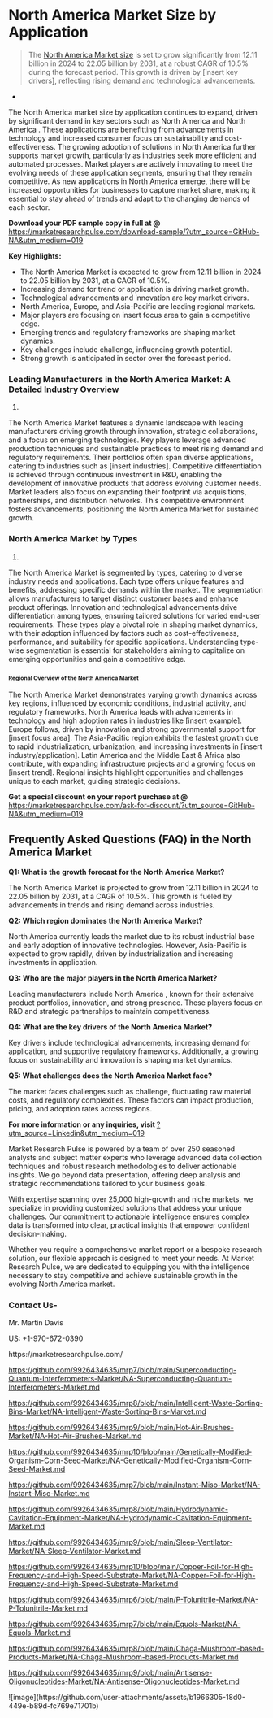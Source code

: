 <h1>North America  Market&nbsp;Size by Application</h1><blockquote><p>The <a href="https://marketresearchpulse.com/download-sample/?utm_source=GitHub-NA&amp;utm_medium=019">North America  Market size</a> is set to grow significantly from 12.11 billion in 2024 to 22.05 billion by 2031, at a robust CAGR of 10.5% during the forecast period. This growth is driven by [insert key drivers], reflecting rising demand and technological advancements.</p></blockquote><ul><li></li></ul><p>The North America  market size by application continues to expand, driven by significant demand in key sectors such as North America  and North America . These applications are benefitting from advancements in technology and increased consumer focus on sustainability and cost-effectiveness. The growing adoption of solutions in North America  further supports market growth, particularly as industries seek more efficient and automated processes. Market players are actively innovating to meet the evolving needs of these application segments, ensuring that they remain competitive. As new applications in North America  emerge, there will be increased opportunities for businesses to capture market share, making it essential to stay ahead of trends and adapt to the changing demands of each sector.</p><p><strong>Download your PDF sample copy in full at @ </strong><a href="https://marketresearchpulse.com/download-sample/?utm_source=GitHub-NA&amp;utm_medium=019">https://marketresearchpulse.com/download-sample/?utm_source=GitHub-NA&amp;utm_medium=019</a></p><p><strong>Key Highlights: </strong></p><ul><li>The North America  Market is expected to grow from 12.11 billion in 2024 to 22.05 billion by 2031, at a CAGR of 10.5%.</li><li>Increasing demand for trend or application is driving market growth.</li><li>Technological advancements and innovation are key market drivers.</li><li>North America, Europe, and Asia-Pacific are leading regional markets.</li><li>Major players are focusing on insert focus area to gain a competitive edge.</li><li>Emerging trends and regulatory frameworks are shaping market dynamics.</li><li>Key challenges include challenge, influencing growth potential.</li><li>Strong growth is anticipated in sector over the forecast period.</li></ul><h3>Leading Manufacturers in the North America  Market: A Detailed Industry Overview</h3><ol><li></li></ol><div class="flex max-w-full flex-col flex-grow"><div class="min-h-8 text-message flex w-full flex-col items-end gap-2 whitespace-normal break-words [.text-message+&amp;]:mt-5" dir="auto" data-message-author-role="assistant" data-message-id="fd8432e4-4910-450d-b182-61b7bfb0a01f" data-message-model-slug="gpt-4o"><div class="flex w-full flex-col gap-1 empty:hidden first:pt-[3px]"><div class="markdown prose w-full break-words dark:prose-invert light"><p>The North America  Market features a dynamic landscape with leading manufacturers driving growth through innovation, strategic collaborations, and a focus on emerging technologies. Key players leverage advanced production techniques and sustainable practices to meet rising demand and regulatory requirements. Their portfolios often span diverse applications, catering to industries such as [insert industries]. Competitive differentiation is achieved through continuous investment in R&amp;D, enabling the development of innovative products that address evolving customer needs. Market leaders also focus on expanding their footprint via acquisitions, partnerships, and distribution networks. This competitive environment fosters advancements, positioning the North America  Market for sustained growth.</p></div></div></div></div><h3>North America  Market by Types</h3><ol><li></li></ol><div class="flex max-w-full flex-col flex-grow"><div class="min-h-8 text-message flex w-full flex-col items-end gap-2 whitespace-normal break-words [.text-message+&amp;]:mt-5" dir="auto" data-message-author-role="assistant" data-message-id="084470be-0bb7-4664-bddf-5156b4f41249" data-message-model-slug="gpt-4o-mini"><div class="flex w-full flex-col gap-1 empty:hidden first:pt-[3px]"><div class="markdown prose w-full break-words dark:prose-invert light"><p>The North America  Market is segmented by types, catering to diverse industry needs and applications. Each type offers unique features and benefits, addressing specific demands within the market. The segmentation allows manufacturers to target distinct customer bases and enhance product offerings. Innovation and technological advancements drive differentiation among types, ensuring tailored solutions for varied end-user requirements. These types play a pivotal role in shaping market dynamics, with their adoption influenced by factors such as cost-effectiveness, performance, and suitability for specific applications. Understanding type-wise segmentation is essential for stakeholders aiming to capitalize on emerging opportunities and gain a competitive edge.</p></div></div></div></div><h3><span style="font-size: 11px;">Regional Overview of the North America  Market</span></h3><div class="flex max-w-full flex-col flex-grow"><div class="min-h-8 text-message flex w-full flex-col items-end gap-2 whitespace-normal break-words [.text-message+&amp;]:mt-5" dir="auto" data-message-author-role="assistant" data-message-id="e9038762-ce64-4e30-91c9-9bd413514231" data-message-model-slug="gpt-4o-mini"><div class="flex w-full flex-col gap-1 empty:hidden first:pt-[3px]"><div class="markdown prose w-full break-words dark:prose-invert light"><p>The North America  Market demonstrates varying growth dynamics across key regions, influenced by economic conditions, industrial activity, and regulatory frameworks. North America leads with advancements in technology and high adoption rates in industries like [insert example]. Europe follows, driven by innovation and strong governmental support for [insert focus area]. The Asia-Pacific region exhibits the fastest growth due to rapid industrialization, urbanization, and increasing investments in [insert industry/application]. Latin America and the Middle East &amp; Africa also contribute, with expanding infrastructure projects and a growing focus on [insert trend]. Regional insights highlight opportunities and challenges unique to each market, guiding strategic decisions.</p></div></div></div></div><p><strong>Get a special discount on your report purchase at @ </strong><a href="https://marketresearchpulse.com/ask-for-discount/?utm_source=GitHub-NA&amp;utm_medium=019">https://marketresearchpulse.com/ask-for-discount/?utm_source=GitHub-NA&amp;utm_medium=019</a></p><h2>Frequently Asked Questions (FAQ) in the North America  Market</h2><p><strong>Q1: What is the growth forecast for the North America  Market?</strong></p><p>The North America  Market is projected to grow from 12.11 billion in 2024 to 22.05 billion by 2031, at a CAGR of 10.5%. This growth is fueled by advancements in trends and rising demand across industries.</p><p><strong>Q2: Which region dominates the North America  Market?</strong></p><p>North America currently leads the market due to its robust industrial base and early adoption of innovative technologies. However, Asia-Pacific is expected to grow rapidly, driven by industrialization and increasing investments in application.</p><p><strong>Q3: Who are the major players in the North America  Market?</strong></p><p>Leading manufacturers include North America , known for their extensive product portfolios, innovation, and strong presence. These players focus on R&amp;D and strategic partnerships to maintain competitiveness.</p><p><strong>Q4: What are the key drivers of the North America  Market?</strong></p><p>Key drivers include technological advancements, increasing demand for application, and supportive regulatory frameworks. Additionally, a growing focus on sustainability and innovation is shaping market dynamics.</p><p><strong>Q5: What challenges does the North America  Market face?</strong></p><p>The market faces challenges such as challenge, fluctuating raw material costs, and regulatory complexities. These factors can impact production, pricing, and adoption rates across regions.</p><p><strong>For more information or any inquiries, visit&nbsp;</strong><a href="?utm_source=Linkedin&utm_medium=019">?utm_source=Linkedin&utm_medium=019</a></p><p>Market Research Pulse is powered by a team of over 250 seasoned analysts and subject matter experts who leverage advanced data collection techniques and robust research methodologies to deliver actionable insights. We go beyond data presentation, offering deep analysis and strategic recommendations tailored to your business goals.</p><p>With expertise spanning over 25,000 high-growth and niche markets, we specialize in providing customized solutions that address your unique challenges. Our commitment to actionable intelligence ensures complex data is transformed into clear, practical insights that empower confident decision-making.</p><p>Whether you require a comprehensive market report or a bespoke research solution, our flexible approach is designed to meet your needs. At Market Research Pulse, we are dedicated to equipping you with the intelligence necessary to stay competitive and achieve sustainable growth in the evolving North America  market.</p><h3><strong>Contact Us-</strong></h3><p>Mr. Martin Davis</p><p>US: +1-970-672-0390</p><p>https://marketresearchpulse.com/</p><p><a href="https://github.com/9926434635/mrp7/blob/main/Superconducting-Quantum-Interferometers-Market/NA-Superconducting-Quantum-Interferometers-Market.md">https://github.com/9926434635/mrp7/blob/main/Superconducting-Quantum-Interferometers-Market/NA-Superconducting-Quantum-Interferometers-Market.md</a></p><p><a href="https://github.com/9926434635/mrp8/blob/main/Intelligent-Waste-Sorting-Bins-Market/NA-Intelligent-Waste-Sorting-Bins-Market.md">https://github.com/9926434635/mrp8/blob/main/Intelligent-Waste-Sorting-Bins-Market/NA-Intelligent-Waste-Sorting-Bins-Market.md</a></p><p><a href="https://github.com/9926434635/mrp9/blob/main/Hot-Air-Brushes-Market/NA-Hot-Air-Brushes-Market.md">https://github.com/9926434635/mrp9/blob/main/Hot-Air-Brushes-Market/NA-Hot-Air-Brushes-Market.md</a></p><p><a href="https://github.com/9926434635/mrp10/blob/main/Genetically-Modified-Organism-Corn-Seed-Market/NA-Genetically-Modified-Organism-Corn-Seed-Market.md">https://github.com/9926434635/mrp10/blob/main/Genetically-Modified-Organism-Corn-Seed-Market/NA-Genetically-Modified-Organism-Corn-Seed-Market.md</a></p><p><a href="https://github.com/9926434635/mrp7/blob/main/Instant-Miso-Market/NA-Instant-Miso-Market.md">https://github.com/9926434635/mrp7/blob/main/Instant-Miso-Market/NA-Instant-Miso-Market.md</a></p><p><a href="https://github.com/9926434635/mrp8/blob/main/Hydrodynamic-Cavitation-Equipment-Market/NA-Hydrodynamic-Cavitation-Equipment-Market.md">https://github.com/9926434635/mrp8/blob/main/Hydrodynamic-Cavitation-Equipment-Market/NA-Hydrodynamic-Cavitation-Equipment-Market.md</a></p><p><a href="https://github.com/9926434635/mrp9/blob/main/Sleep-Ventilator-Market/NA-Sleep-Ventilator-Market.md">https://github.com/9926434635/mrp9/blob/main/Sleep-Ventilator-Market/NA-Sleep-Ventilator-Market.md</a></p><p><a href="https://github.com/9926434635/mrp10/blob/main/Copper-Foil-for-High-Frequency-and-High-Speed-Substrate-Market/NA-Copper-Foil-for-High-Frequency-and-High-Speed-Substrate-Market.md">https://github.com/9926434635/mrp10/blob/main/Copper-Foil-for-High-Frequency-and-High-Speed-Substrate-Market/NA-Copper-Foil-for-High-Frequency-and-High-Speed-Substrate-Market.md</a></p><p><a href="https://github.com/9926434635/mrp6/blob/main/P-Tolunitrile-Market/NA-P-Tolunitrile-Market.md">https://github.com/9926434635/mrp6/blob/main/P-Tolunitrile-Market/NA-P-Tolunitrile-Market.md</a></p><p><a href="https://github.com/9926434635/mrp7/blob/main/Equols-Market/NA-Equols-Market.md">https://github.com/9926434635/mrp7/blob/main/Equols-Market/NA-Equols-Market.md</a></p><p><a href="https://github.com/9926434635/mrp8/blob/main/Chaga-Mushroom-based-Products-Market/NA-Chaga-Mushroom-based-Products-Market.md">https://github.com/9926434635/mrp8/blob/main/Chaga-Mushroom-based-Products-Market/NA-Chaga-Mushroom-based-Products-Market.md</a></p><p><a href="https://github.com/9926434635/mrp9/blob/main/Antisense-Oligonucleotides-Market/NA-Antisense-Oligonucleotides-Market.md">https://github.com/9926434635/mrp9/blob/main/Antisense-Oligonucleotides-Market/NA-Antisense-Oligonucleotides-Market.md</a></p>
![image](https://github.com/user-attachments/assets/b1966305-18d0-449e-b89d-fc769e71701b)
